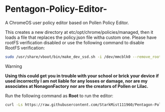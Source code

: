 # Pentagon-Policy-Editor-
A ChromeOS user policy editor based on Pollen Policy Editor. 


This creates a new directory at etc/opt/chrome/policies/managed, then it loads a file that replaces the policy.json file witha custom one. 
Please have rootFS verification disabled or use the following command to disable RootFS verification:

```bash
sudo /usr/share/vboot/bin/make_dev_ssd.sh -i /dev/mmcblk0 --remove_rootfs_verification --partitions 2
```
>[!Warning]
>**Using this could get you in trouble with your school or brick your device if used incorrectly I am not liable for any losses or damage, nor are my associates at NonagonFactory nor are the creators of Pollen or Lilac.**

Run the following command as **Root** to run the editor:

```bash
curl -Ls https://raw.githubusercontent.com/StarkMist111960/Pentagon-Policy-Editor-/refs/heads/main/Pentagon.sh | bash 
